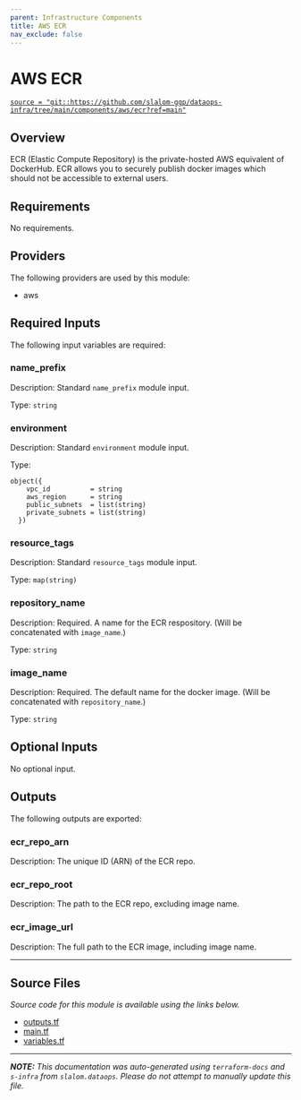 ```yaml
---
parent: Infrastructure Components
title: AWS ECR
nav_exclude: false
---
```

# AWS ECR

[`source = "git::https://github.com/slalom-ggp/dataops-infra/tree/main/components/aws/ecr?ref=main"`](https://github.com/slalom-ggp/dataops-infra/tree/main/components/aws/ecr)

## Overview


ECR (Elastic Compute Repository) is the private-hosted AWS equivalent of DockerHub. ECR allows you to securely publish docker images which
should not be accessible to external users.

## Requirements

No requirements.

## Providers

The following providers are used by this module:

- aws

## Required Inputs

The following input variables are required:

### name\_prefix

Description: Standard `name_prefix` module input.

Type: `string`

### environment

Description: Standard `environment` module input.

Type:

```hcl
object({
    vpc_id          = string
    aws_region      = string
    public_subnets  = list(string)
    private_subnets = list(string)
  })
```

### resource\_tags

Description: Standard `resource_tags` module input.

Type: `map(string)`

### repository\_name

Description: Required. A name for the ECR respository. (Will be concatenated with `image_name`.)

Type: `string`

### image\_name

Description: Required. The default name for the docker image. (Will be concatenated with `repository_name`.)

Type: `string`

## Optional Inputs

No optional input.

## Outputs

The following outputs are exported:

### ecr\_repo\_arn

Description: The unique ID (ARN) of the ECR repo.

### ecr\_repo\_root

Description: The path to the ECR repo, excluding image name.

### ecr\_image\_url

Description: The full path to the ECR image, including image name.

---------------------

## Source Files

_Source code for this module is available using the links below._

* [outputs.tf](https://github.com/slalom-ggp/dataops-infra/tree/main//components/aws/ecr/outputs.tf)
* [main.tf](https://github.com/slalom-ggp/dataops-infra/tree/main//components/aws/ecr/main.tf)
* [variables.tf](https://github.com/slalom-ggp/dataops-infra/tree/main//components/aws/ecr/variables.tf)

---------------------

_**NOTE:** This documentation was auto-generated using
`terraform-docs` and `s-infra` from `slalom.dataops`.
Please do not attempt to manually update this file._

